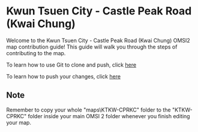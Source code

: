 # Kwun Tsuen City - Castle Peak Road (Kwai Chung)

Welcome to the Kwun Tsuen City - Castle Peak Road (Kwai Chung) OMSI2 map contribution guide! This guide will walk you through the steps of contributing to the map.

To learn how to use Git to clone and push, click [here](https://github.com/FreeHK-Lunity/KTKW-CPRKC/blob/main/Util/how-to-use-git.md)

To learn how to push your changes, click [here](https://github.com/FreeHK-Lunity/KTKW-CPRKC/blob/main/Util/how-to-PR.md)

## Note

Remember to copy your whole "maps\KTKW-CPRKC" folder to the "KTKW-CPRKC" folder inside your main OMSI 2 folder whenever you finish editing your map.
